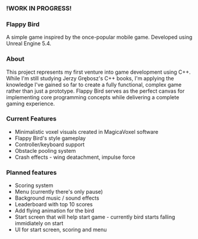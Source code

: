 ### !WORK IN PROGRESS! ###

### Flappy Bird ###
A simple game inspired by the once-popular mobile game.
Developed using Unreal Engine 5.4.


### About ###
This project represents my first venture into game development using C++. While I'm still studying Jerzy Grębosz's C++ books, I'm applying the knowledge I've gained so far to create a fully functional, complex game rather than just a prototype. Flappy Bird serves as the perfect canvas for implementing core programming concepts while delivering a complete gaming experience.


### Current Features ###
- Minimalistic voxel visuals created in MagicaVoxel software
- Flappy Bird's style gameplay
- Controller/keyboard support
- Obstacle pooling system
- Crash effects - wing deatachment, impulse force


### Planned features ###
- Scoring system
- Menu (currently there's only pause)
- Background music / sound effects
- Leaderboard with top 10 scores 
- Add flying animation for the bird
- Start screen that will help start game - currently bird starts falling immidiately on start
- UI for start screen, scoring and menu